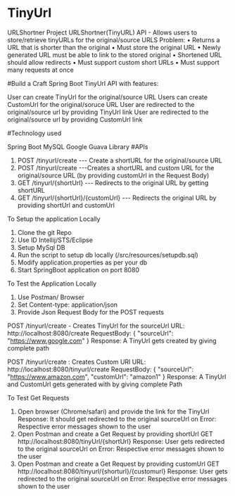 # TinyUrl
URLShortner Project
URLShortner(TinyURL) API - Allows users to store/retrieve tinyURLs for the original/source URLS
Problem:
•	Returns a URL that is shorter than the original
•	Must store the original URL
•	Newly generated URL must be able to link to the stored original
•	Shortened URL should allow redirects
•	Must support custom short URLs
•	Must support many requests at once

#Build a Craft Spring Boot TinyUrl API with features:

User can create TinyUrl for the original/source URL
Users can create CustomUrl for the original/soruce URL
User are redirected to the original/source url by providing TinyUrl link
User are redirected to the original/source url by providing CustomUrl link

#Technology used

Spring Boot
MySQL
Google Guava Library
#APIs

1. POST /tinyurl/create  	--- Create a shortURL for the original/source URL
2. POST /tinyurl/create  	---Creates a shortURL and custom URL for the original/source URL (by providing customUrl in the Request Body)
3. GET /tinyurl/{shortUrl} --- Redirects to the original URL by getting shortURL
4. GET /tinyurl/{shortUrl}/{customUrl} --- Redirects the original URL by providing shortUrl and customUrl

To Setup the application Locally
1. Clone the git Repo
2. Use ID Intellij/STS/Eclipse
3. Setup MySql DB
4. Run the script to setup db locally (/src/resources/setupdb.sql)
5. Modify application.properties as per your db
6. Start SpringBoot application on port 8080 

To Test the Application Locally 
1. Use Postman/ Browser 
2. Set Content-type: application/json
3. Provide Json Request Body for the POST requests

POST /tinyurl/create - Creates TinyUrl for the sourceUrl
URL: http://localhost:8080/create
RequestBody: 
{
"sourceUrl": "https://www.google.com"
}
Response: A TinyUrl gets created by giving complete path

POST /tinyurl/create : Creates Custom URl
URL: http://localhost:8080/tinyurl/create
RequestBody: {
"sourceUrl": "https://www.amazon.com",
"customUrl": "amazon1"
}
Response: A TinyUrl and CustomUrl gets generated with by giving complete Path 

To Test Get Requests
1. Open browser (Chrome/safari) and provide the link for the TinyUrl
Response: It should get redirected to the original sourceUrl
on Error: Respective error messages shown to the user
2. Open Postman and create a Get Request by providing shortUrl
GET http://localhost:8080/tinyUrl/{shortUrl}
Response: User gets redirected to the original sourceUrl
on Error: Respective error messages shown to the user
3. Open Postman and create a Get Request by providing customUrl
GET http://localhost:8080/tinyurl/{shorturl}/{customurl}
Response: User gets redirected to the original sourceUrl
on Error: Respective error messages shown to the user
